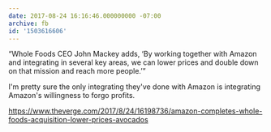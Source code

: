 ```yaml
---
date: 2017-08-24 16:16:46.000000000 -07:00
archive: fb
id: '1503616606'
---
```


“Whole Foods CEO John Mackey adds, ‘By working together with Amazon and integrating in several key areas, we can lower prices and double down on that mission and reach more people.’”

I'm pretty sure the only integrating they've done with Amazon is integrating Amazon's willingness to forgo profits.

https://www.theverge.com/2017/8/24/16198736/amazon-completes-whole-foods-acquisition-lower-prices-avocados
